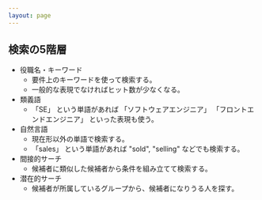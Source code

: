 ```yaml
---
layout: page
---
```


## 検索の5階層

* 役職名・キーワード
  * 要件上のキーワードを使って検索する。
  * 一般的な表現でなければヒット数が少なくなる。
* 類義語
  * 「SE」 という単語があれば 「ソフトウェアエンジニア」 「フロントエンドエンジニア」 といった表現も使う。
* 自然言語
  * 現在形以外の単語で検索する。
  * 「sales」 という単語があれば "sold", "selling" などでも検索する。
* 間接的サーチ
  * 候補者に類似した候補者から条件を組み立てて検索する。
* 潜在的サーチ
  * 候補者が所属しているグループから、候補者になりうる人を探す。
